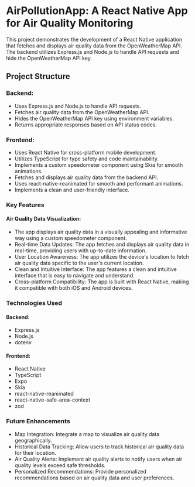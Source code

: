 # AirPollutionApp: A React Native App for Air Quality Monitoring
This project demonstrates the development of a React Native application that fetches and displays air quality data from the OpenWeatherMap API. The backend utilizes Express.js and Node.js to handle API requests and hide the OpenWeatherMap API key.

## Project Structure
### Backend:
* Uses Express.js and Node.js to handle API requests.
* Fetches air quality data from the OpenWeatherMap API.
* Hides the OpenWeatherMap API key using environment variables.
* Returns appropriate responses based on API status codes.
### Frontend:
* Uses React Native for cross-platform mobile development.
* Utilizes TypeScript for type safety and code maintainability.
* Implements a custom speedometer component using Skia for smooth animations.
* Fetches and displays air quality data from the backend API.
* Uses react-native-reanimated for smooth and performant animations.
* Implements a clean and user-friendly interface.
### Key Features
#### Air Quality Data Visualization: 
* The app displays air quality data in a visually appealing and informative way using a custom speedometer component.
* Real-time Data Updates: The app fetches and displays air quality data in real-time, providing users with up-to-date information.
* User Location Awareness: The app utilizes the device's location to fetch air quality data specific to the user's current location.
* Clean and Intuitive Interface: The app features a clean and intuitive interface that is easy to navigate and understand.
* Cross-platform Compatibility: The app is built with React Native, making it compatible with both iOS and Android devices.
### Technologies Used
#### Backend:
* Express.js
* Node.js
* dotenv
#### Frontend:
* React Native
* TypeScript
* Expo
* Skia
* react-native-reanimated
* react-native-safe-area-context
* zod
### Future Enhancements
* Map Integration: Integrate a map to visualize air quality data geographically.
* Historical Data Tracking: Allow users to track historical air quality data for their location.
* Air Quality Alerts: Implement air quality alerts to notify users when air quality levels exceed safe thresholds.
* Personalized Recommendations: Provide personalized recommendations based on air quality data and user preferences.
